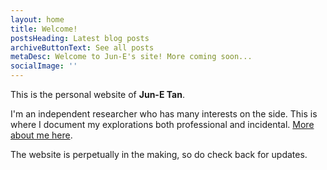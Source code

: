 ```yaml
---
layout: home
title: Welcome!
postsHeading: Latest blog posts
archiveButtonText: See all posts
metaDesc: Welcome to Jun-E's site! More coming soon...
socialImage: ''
---
```

This is the personal website of **Jun-E Tan**. 

I'm an independent researcher who has many interests on the side. This is where I document my explorations both professional and incidental. [More about me here](/about). 

The website is perpetually in the making, so do check back for updates.    
